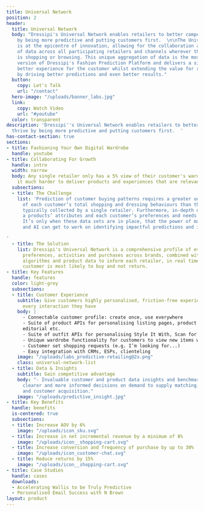 ```yaml
---
title: Universal Network
position: 2
header:
  title: Universal Network
  body: "Dressipi's Universal Network enables retailers to better compete and thrive
    by being more predictive and putting customers first.  \n\nThe Universal Network
    is at the epicentre of innovation, allowing for the collaboration and connection
    of data across all participating retailers and channels wherever that customer
    is shopping or browsing. This unique aggregation of data is the most powerful
    version of Dressipi's Fashion Prediction Platform and delivers a significantly
    better experience for the customer whilst extending the value for retailers further
    by driving better predictions and even better results."
  button:
    copy: Let's Talk
    url: "/contact"
  hero-image: "/uploads/banner_labs.jpg"
  link:
    copy: Watch Video
    url: "#youtube"
  color: transparent
description: 'Dressipi''s Universal Network enables retailers to better compete and
  thrive by being more predictive and putting customers first.  '
has-contact-section: true
sections:
- title: Fashioning Your Own Digital Wardrobe
  handle: youtube
- title: Collaborating For Growth
  handle: intro
  width: narrow
  body: Any single retailer only has a 5% view of their customer's wardrobe, making
    it much harder to deliver products and experiences that are relevant to them.
  subsections:
  - title: The Challenge
    list: 'Prediction of customer buying patterns requires a greater understanding
      of each customer’s total shopping and dressing behaviours than the small slice
      typically collected by a single retailer. Furthermore, in-depth data links between
      a products’ attributes and each customer’s preferences and needs are also required.
      It’s only when these data sets are in place, that the power of machine learning
      and AI can get to work on identifying impactful predictions and insights.

'
  - title: The Solution
    list: Dressipi's Universal Network is a comprehensive profile of every customer's
      preferences, activities and purchases across brands, combined with fashion specific
      algorithms and product data to inform each retailer, in real time, what every
      customer is most likely to buy and not return.
- title: Key Features
  handle: features
  color: light-grey
  subsections:
  - title: Customer Experience
    subtitle: Give customers highly personalised, friction-free experiences that improve
      every interaction they have
    body: |
      - Connectable customer profile: create once, use everywhere
      - Suite of product APIs for personalising listing pages, product pages, emails, notifications,
      editorial etc.
      - Suite of outfit APIs for personalising Style It With, Scan for Outfits instore
      - Unique wardrobe functionality for customers to view new items with owned items
      - Customer set shopping requests (e.g. I’m looking for...)
      - Easy integration with CRMs, ESPs, clienteling
    image: "/uploads/labs_predictive-retailing@2x.png"
    class: universal-network-list
  - title: Data & Insights
    subtitle: Gain competitive advantage
    body: "- Invaluable customer and product data insights and benchmarking to make
      clearer and more informed decisions on demand to supply matching, merchandising
      and customer acquisition."
    image: "/uploads/predictive_insight.jpg"
- title: Key Benefits
  handle: benefits
  is-centered: true
  subsections:
  - title: Increase AOV by 6%
    image: "/uploads/icon_sku.svg"
  - title: Increase in net incremental revenue by a minimum of 8%
    image: "/uploads/icon__shopping-cart.svg"
  - title: Increase conversion and frequency of purchase by up to 30%
    image: "/uploads/icon_customer-chat.svg"
  - title: Reduce returns by 15%
    image: "/uploads/icon__shopping-cart.svg"
- title: Case Studies
  handle: cases
  downloads:
  - Accelerating Wallis to be Truly Predictive
  - Personalised Email Success with N Brown
layout: product
---
```


